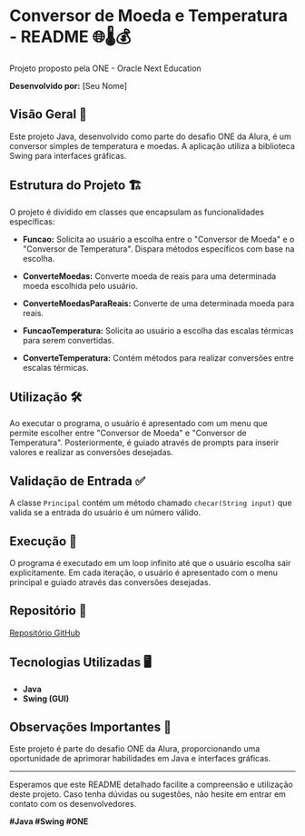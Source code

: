 # Conversor de Moeda e Temperatura - README 🌐🌡️💰
Projeto proposto pela ONE - Oracle Next Education

**Desenvolvido por:** [Seu Nome]

## Visão Geral 🚀

Este projeto Java, desenvolvido como parte do desafio ONE da Alura, é um conversor simples de temperatura e moedas. A aplicação utiliza a biblioteca Swing para interfaces gráficas.

## Estrutura do Projeto 🏗️

O projeto é dividido em classes que encapsulam as funcionalidades específicas:

- **Funcao:** Solicita ao usuário a escolha entre o "Conversor de Moeda" e o "Conversor de Temperatura". Dispara métodos específicos com base na escolha.

- **ConverteMoedas:** Converte moeda de reais para uma determinada moeda escolhida pelo usuário.

- **ConverteMoedasParaReais:** Converte de uma determinada moeda para reais.

- **FuncaoTemperatura:** Solicita ao usuário a escolha das escalas térmicas para serem convertidas.

- **ConverteTemperatura:** Contém métodos para realizar conversões entre escalas térmicas.

## Utilização 🛠️

Ao executar o programa, o usuário é apresentado com um menu que permite escolher entre "Conversor de Moeda" e "Conversor de Temperatura". Posteriormente, é guiado através de prompts para inserir valores e realizar as conversões desejadas.

## Validação de Entrada ✅

A classe `Principal` contém um método chamado `checar(String input)` que valida se a entrada do usuário é um número válido.

## Execução 🔄

O programa é executado em um loop infinito até que o usuário escolha sair explicitamente. Em cada iteração, o usuário é apresentado com o menu principal e guiado através das conversões desejadas.

## Repositório 📂

[Repositório GitHub](https://github.com/GabrielFelipeS/Conversor)

## Tecnologias Utilizadas 🖥️

- **Java**
- **Swing (GUI)**

## Observações Importantes 📝

Este projeto é parte do desafio ONE da Alura, proporcionando uma oportunidade de aprimorar habilidades em Java e interfaces gráficas.

---

Esperamos que este README detalhado facilite a compreensão e utilização deste projeto. Caso tenha dúvidas ou sugestões, não hesite em entrar em contato com os desenvolvedores.

**#Java #Swing #ONE**
